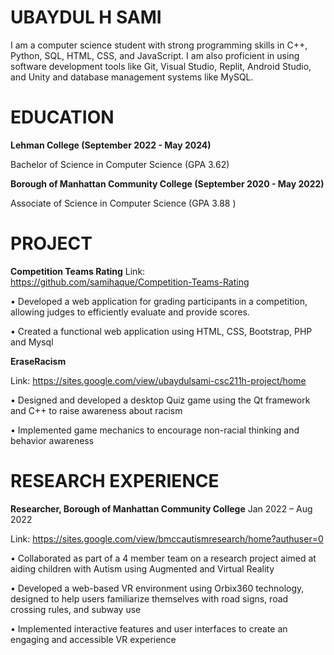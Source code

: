 # UBAYDUL H SAMI

I am a computer science student with strong programming skills in C++, Python, SQL, HTML, CSS, and JavaScript. I am also proficient in using software development tools like Git, Visual Studio, Replit, Android Studio, and Unity and database management systems like MySQL.

# EDUCATION

**Lehman College (September 2022 - May 2024)**

  Bachelor of Science in Computer Science (GPA 3.62)

**Borough of Manhattan Community College (September 2020 - May 2022)**

  Associate of Science in Computer Science (GPA 3.88 )

# PROJECT

**Competition Teams Rating**
Link: https://github.com/samihaque/Competition-Teams-Rating

• Developed a web application for grading participants in a competition, allowing judges to efficiently evaluate and
provide scores.

• Created a functional web application using HTML, CSS, Bootstrap, PHP and Mysql

**EraseRacism**

Link: https://sites.google.com/view/ubaydulsami-csc211h-project/home

• Designed and developed a desktop Quiz game using the Qt framework and C++ to raise awareness about racism 

• Implemented game mechanics to encourage non-racial thinking and behavior awareness


# RESEARCH EXPERIENCE

**Researcher, Borough of Manhattan Community College** Jan 2022 – Aug 2022

Link: https://sites.google.com/view/bmccautismresearch/home?authuser=0


• Collaborated as part of a 4 member team on a research project aimed at aiding children with Autism using Augmented and Virtual Reality

• Developed a web-based VR environment using Orbix360 technology, designed to help users familiarize themselves with road signs, road crossing rules, and subway use

• Implemented interactive features and user interfaces to create an engaging and accessible VR experience
